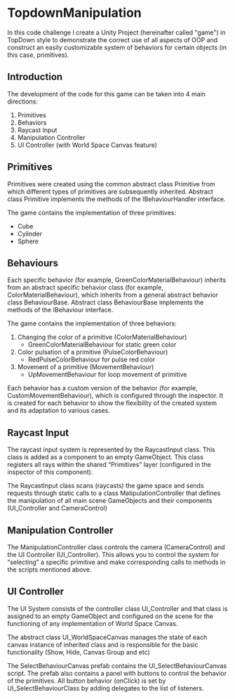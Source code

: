 # TopdownManipulation
In this code challenge I create a Unity Project (hereinafter called "game") in TopDown style to demonstrate the correct use of all aspects of OOP and construct an easily customizable system of behaviors for certain objects (in this case, primitives).

## Introduction
The development of the code for this game can be taken into 4 main directions:
1. Primitives
2. Behaviors
3. Raycast Input
4. Manipulation Controller
5. UI Controller (with World Space Canvas feature)
   
## Primitives
Primitives were created using the common abstract class Primitive from which different types of primitives are subsequently inherited.
Abstract class Primitive implements the methods of the IBehaviourHandler interface.

The game contains the implementation of three primitives:
* Cube
* Cylinder
* Sphere
## Behaviours
Each specific behavior (for example, GreenColorMaterialBehaviour) inherits from an abstract specific behavior class (for example, ColorMaterialBehaviour), which inherits from a general abstract behavior class BehaviourBase.
Abstract class BehaviourBase implements the methods of the IBehaviour interface.

The game contains the implementation of three behaviors:
1. Changing the color of a primitive (ColorMaterialBehaviour)
   * GreenColorMaterialBehaviour for static green color
2. Сolor pulsation of a primitive (PulseColorBehaviour)
   * RedPulseColorBehaviour for pulse red color
3. Movement of a primitive (MovementBehaviour)
   * UpMovementBehaviour for loop movement of primitive

Each behavior has a custom version of the behavior (for example, CustomMovementBehaviour), which is configured through the inspector. It is created for each behavior to show the flexibility of the created system and its adaptation to various cases.
## Raycast Input
The raycast input system is represented by the RaycastInput class.
This class is added as a component to an empty GameObject. This class registers all rays within the shared “Primitives” layer (configured in the inspector of this component). 

The RaycastInput class scans (raycasts) the game space and sends requests through static calls to a class MatipulationController that defines the manipulation of all main scene GameObjects and their components (UI_Controller and CameraControl)
## Manipulation Controller
The ManipulationController class controls the camera (CameraControl) and the UI Controller (UI_Controller). This allows you to control the system for “selecting” a specific primitive and make corresponding calls to methods in the scripts mentioned above.
## UI Controller
The UI System consists of the controller class UI_Controller and that class is assigned to an empty GameObject and configured on the scene for the functioning of any implementation of World Space Canvas.

The abstract class UI_WorldSpaceCanvas manages the state of each canvas instance of inherited class and is responsible for the basic functionality (Show, Hide, Canvas Group and etc)

The SelectBehaviourCanvas prefab contains the UI_SelectBehaviourCanvas script. The prefab also contains a panel with buttons to control the behavior of the primitives. All button behavior (onClick) is set by UI_SelectBehaviourClass by adding delegates to the list of listeners.
